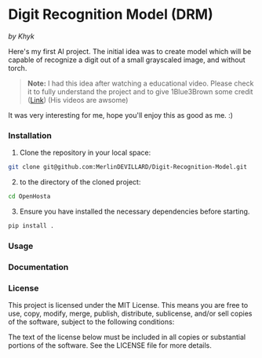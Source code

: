 # Digit Recognition Model (DRM)
*by Khyk*

Here's my first AI project. The initial idea was to create model which will be capable of recognize a digit out of a small grayscaled image, and without torch.

> **Note:** I had this idea after watching a educational video. Please check it to fully understand the project and to give 1Blue3Brown some credit ([Link](https://www.youtube.com/watch?v=aircAruvnKk)) (His videos are awsome)

It was very interesting for me, hope you'll enjoy this as good as me. :)

### Installation
1. Clone the repository in your local space:
```sh
git clone git@github.com:MerlinDEVILLARD/Digit-Recognition-Model.git
```

2. to the directory of the cloned project:
```sh
cd OpenHosta
```

3. Ensure you have installed the necessary dependencies before starting.
```sh
pip install .
```

### Usage

### Documentation

### License

This project is licensed under the MIT License. This means you are free to use, copy, modify, merge, publish, distribute, sublicense, and/or sell copies of the software, subject to the following conditions:

The text of the license below must be included in all copies or substantial portions of the software.
See the LICENSE file for more details.

